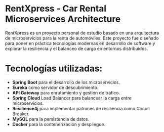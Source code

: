 # RentXpress - Car Rental Microservices Architecture
RentXpress es un proyecto personal de estudio basado en una arquitectura de microservicios para la renta de automóviles. Este proyecto fue diseñado para poner en práctica tecnologías modernas en desarrollo de software y explorar la resiliencia y el balanceo de carga en entornos distribuidos.

# Tecnologías utilizadas:

- **Spring Boot** para el desarrollo de los microservicios.
- **Eureka** como servidor de descubrimiento.
- **API Gateway** para enrutamiento y gestión de tráfico.
- **Spring Cloud** Load Balancer para balancear la carga entre microservicios.
- **Resilience4j** para implementar patrones de resiliencia como Circuit Breaker.
- **MySQL** para la persistencia de datos.
- **Docker** para la contenerización y despliegue.
